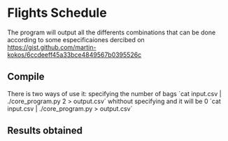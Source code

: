 # Flights Schedule
The program will output all the differents combinations that can be done according to some especificaiones dercibed on
https://gist.github.com/martin-kokos/6ccdeeff45a33bce4849567b0395526c

## Compile
  There is two ways of use it:
    specifying the number of bags         ´cat input.csv | ./core_program.py 2 > output.csv´
    whithout specifying and it will be 0  ´cat input.csv | ./core_program.py > output.csv´
## Results obtained
